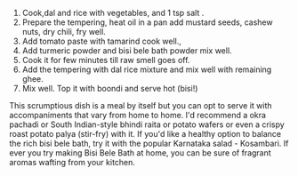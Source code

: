 1. Cook,dal and rice with vegetables, and 1 tsp salt .
2. Prepare the tempering, heat oil in a pan add mustard seeds, cashew nuts, dry chili, fry well.
3. Add tomato paste with tamarind cook well.,
4. Add turmeric powder and bisi bele bath powder mix well.
5. Cook it for few minutes till raw smell goes off.
6. Add the tempering with dal rice mixture and mix well with remaining ghee.
7. Mix well. Top it with boondi and serve hot (bisi!)

This scrumptious dish is a meal by itself but you can opt to serve it with accompaniments that vary from home to home. I'd recommend a okra pachadi or South Indian-style bhindi raita or potato wafers or even a crispy roast potato palya (stir-fry) with it. If you'd like a healthy option to balance the rich bisi bele bath, try it with the popular Karnataka salad - Kosambari. If ever you try making Bisi Bele Bath at home, you can be sure of fragrant aromas wafting from your kitchen. 
